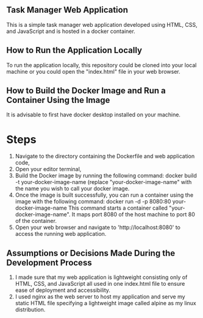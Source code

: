 ## Task Manager Web Application

This is a simple task manager web application developed using HTML, CSS, and JavaScript and is hosted in a docker container.

## How to Run the Application Locally

To run the application locally, this repository could be cloned into your local machine or you could open the "index.html" file in your web browser.

## How to Build the Docker Image and Run a Container Using the Image
It is advisable to first have docker desktop installed on your machine.

# Steps
1. Navigate to the directory containing the Dockerfile and web application code,
2. Open your editor terminal,
3. Build the Docker image by running the following command: docker build -t your-docker-image-name (replace "your-docker-image-name" with the name you wish to call your docker image.
4. Once the image is built successfully, you can run a container using the image with the following command: docker run -d -p 8080:80 your-docker-image-name
This command starts a container called "your-docker-image-name". It maps port 8080 of the host machine to port 80 of the container.
5. Open your web browser and navigate to 'http://localhost:8080' to access the running web application.

## Assumptions or Decisions Made During the Development Process
1. I made sure that my web application is lightweight consisting only of HTML, CSS, and JavaScript all used in one index.html file to ensure ease of deployment and accessibility.
2. I used nginx as the web server to host my application and serve my static HTML file specifying a lightweight image called alpine as my linux distribution.
   
